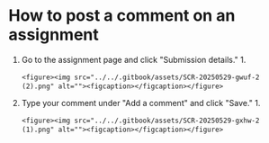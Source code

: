 # How to post a comment on an assignment

1. Go to the assignment page and click "Submission details."
   1.

       <figure><img src="../../.gitbook/assets/SCR-20250529-gwuf-2 (2).png" alt=""><figcaption></figcaption></figure>
2. Type your comment under  "Add a comment" and click "Save."
   1.

       <figure><img src="../../.gitbook/assets/SCR-20250529-gxhw-2 (1).png" alt=""><figcaption></figcaption></figure>

